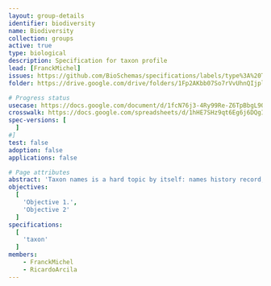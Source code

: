 ```yaml
---
layout: group-details
identifier: biodiversity
name: Biodiversity
collection: groups
active: true
type: biological
description: Specification for taxon profile
lead: [FranckMichel]
issues: https://github.com/BioSchemas/specifications/labels/type%3A%20Taxon
folder: https://drive.google.com/drive/folders/1Fp2AKbb07So7rVvUhnQIjpl8HLPSwpbP

# Progress status
usecase: https://docs.google.com/document/d/1fcN76j3-4Ry99Re-Z6TpBbgL9QO3On-ZqG1xWBOJLPM/edit
crosswalk: https://docs.google.com/spreadsheets/d/1hHE7SHz9qt6Eg6j6DQgI9BwhrlGOwkO68fzek78m62I/edit#gid=1483018794
spec-versions: [
  ]
#]
test: false
adoption: false
applications: false

# Page attributes
abstract: 'Taxon names is a hard topic by itself: names history record, names status (accepted, synonyms…), nomenclatural codes, etc. The point of Bioschemas.org is not to get into too much detail, but to set up a simply ways of identifying taxa through webpages.'
objectives:
  [
    'Objective 1.',
    'Objective 2'
  ]
specifications:
  [
    'taxon'
  ]
members:
    - FranckMichel
    - RicardoArcila
---
```

